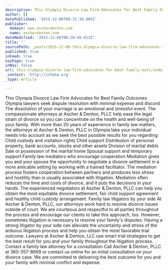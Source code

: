 ```yaml
---
description: This Olympia Divorce Law Firm Advocates for Best Family Outcomes Olympia lawyers seek dispute resolution with minimal expense and discord The dissolution of you
author: []
datePublished: '2015-12-06T00:31:38.005Z'
publisher:
  domain: www.ascherdenton.com
  name: ascherdenton.com
dateModified: '2015-12-06T00:28:48.013Z'
title: ''
sourcePath: _posts/2015-12-06-this-olympia-divorce-law-firm-advocates-for-best-family-outc.md
published: true
inFeed: true
hasPage: true
inNav: false
url: this-olympia-divorce-law-firm-advocates-for-best-family-outc/index.html
_context: 'http://schema.org'
_type: Article

---
```

This Olympia Divorce Law Firm Advocates for Best Family Outcomes Olympia lawyers seek dispute resolution with minimal expense and discord The dissolution of your marriage is an emotional and stressful event. The compassionate attorneys at Ascher & Denton, PLLC help ease the legal strain of divorce so you can concentrate on the health and well-being of your family. With more than 20 years of experience in family law matters, the attorneys at Ascher & Denton, PLLC in Olympia take your individual needs into account as we seek the best possible results for you regarding: Child custody and visitation rights Child support Distribution of personal property, bank accounts, stocks and other assets Division of marital debts Sale or possession of the marital home Spousal support and temporary support Family law mediators who encourage cooperation Mediation gives you and your spouse the opportunity to negotiate a divorce settlement in a more amicable setting by working with a trained facilitator. The mediation process fosters cooperation between partners and produces less stress and hostility than is usually associated with litigation. Mediation often reduces the time and costs of divorce, and it puts the decisions in your hands. The experienced negotiators at Ascher & Denton, PLLC can help you obtain the most equitable divorce settlement, fair child support agreement and healthy child custody arrangement. Family law litigators by your side At Ascher & Denton, PLLC, our attorneys work hard to resolve divorce issues outside of court. We are courteous and respectful to all parties throughout the process and encourage our clients to take this approach, too. However, sometimes litigation is necessary to resolve your family's disputes. Having a strong litigator by your side can alleviate the uncertainty and stress of the arduous litigation process and help you obtain the most favorable trial outcome. Lawyers at Ascher & Denton, LLC use smart trial strategies to get the best result for you and your family throughout the litigation process. Contact a family law attorney for a consultation Call Ascher & Denton, PLLC at 360-357-8669 or contact us online for an initial consultation on your divorce case. We are committed to delivering the best outcome for you and your family with minimal conflict and expense.
